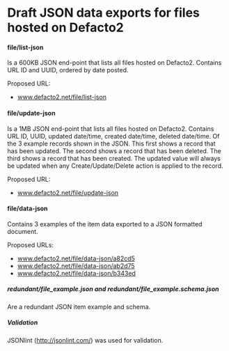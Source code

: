 Draft JSON data exports for files hosted on Defacto2
==================

#### file/list-json

Is a 600KB JSON end-point that lists all files hosted on Defacto2. Contains URL ID and UUID, ordered by date posted.

Proposed URL:
* www.defacto2.net/file/list-json

#### file/update-json
Is a 1MB JSON end-point that lists all files hosted on Defacto2. Contains URL ID, UUID, updated date/time, created date/time, deleted date/time.
Of the 3 example records shown in the JSON. This first shows a record that has been updated. The second shows a record that has been deleted. The third shows a record that has been created. The updated value will always be updated when any Create/Update/Delete action is applied to the record.

Proposed URL:
* www.defacto2.net/file/update-json

#### file/data-json
Contains 3 examples of the item data exported to a JSON formatted document.

Proposed URLs: 
* www.defacto2.net/file/data-json/a82cd5
* www.defacto2.net/file/data-json/ab2d75
* www.defacto2.net/file/data-json/b343ed

##### redundant/file_example.json and redundant/file_example.schema.json 
Are a redundant JSON item example and schema.

##### Validation
JSONlint (http://jsonlint.com/) was used for validation.
